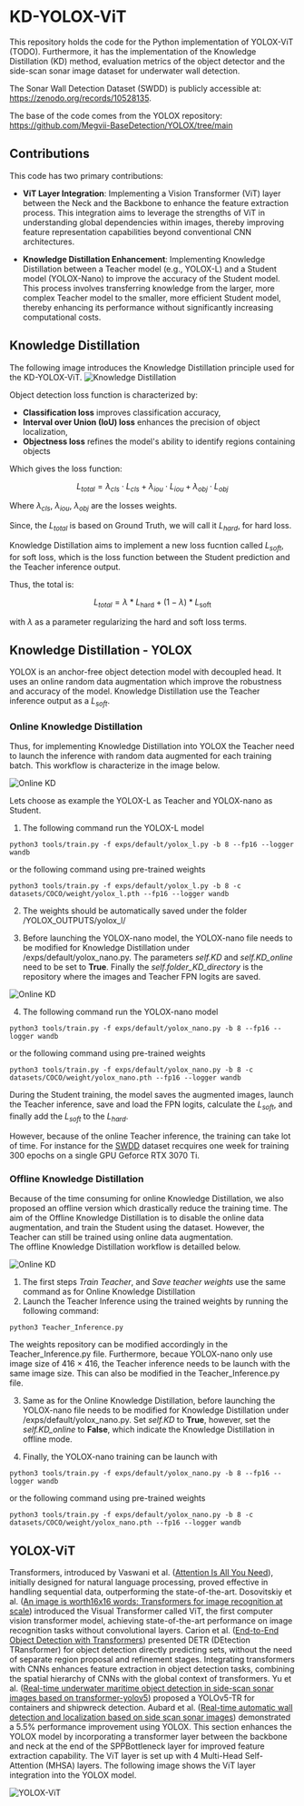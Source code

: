 # KD-YOLOX-ViT
This repository holds the code for the Python implementation of YOLOX-ViT (TODO). Furthermore, it has the implementation of the Knowledge Distillation (KD) method, evaluation metrics of the object detector and the side-scan sonar image dataset for underwater wall detection.

The Sonar Wall Detection Dataset (SWDD) is publicly accessible at: https://zenodo.org/records/10528135.

The base of the code comes from the YOLOX repository: https://github.com/Megvii-BaseDetection/YOLOX/tree/main

## Contributions

This code has two primary contributions:
- **ViT Layer Integration**: Implementing a Vision Transformer (ViT) layer between the Neck and the Backbone to enhance the feature extraction process. This integration aims to leverage the strengths of ViT in understanding global dependencies within images, thereby improving feature representation capabilities beyond conventional CNN architectures.
  
- **Knowledge Distillation Enhancement**: Implementing Knowledge Distillation between a Teacher model (e.g., YOLOX-L) and a Student model (YOLOX-Nano) to improve the accuracy of the Student model. This process involves transferring knowledge from the larger, more complex Teacher model to the smaller, more efficient Student model, thereby enhancing its performance without significantly increasing computational costs.


## Knowledge Distillation
The following image introduces the Knowledge Distillation principle used for the KD-YOLOX-ViT.
![Knowledge Distillation](images/KD-github.png "Knowledge Distillation")

Object detection loss function is characterized by:
- **Classification loss** improves classification accuracy, 
- **Interval over Union (IoU) loss** enhances the precision of object localization,
- **Objectness loss** refines the model's ability to identify regions containing objects

Which gives the loss function: 

$$L_{total} = \lambda_{cls} \cdot L_{cls} + \lambda_{iou} \cdot L_{iou} + \lambda_{obj} \cdot L_{obj}$$

Where $\lambda_{cls}$, $\lambda_{iou}$, $\lambda_{obj}$ are the losses weights.


Since, the $L_{total}$ is based on Ground Truth, we will call it $L_{hard}$, for hard loss.

Knowledge Distillation aims to implement a new loss fucntion called $L_{soft}$, for soft loss, which is the loss function between the Student prediction and the Teacher inference output.

Thus, the total is:

$$L_{total} = \lambda * L_{\text{hard}} + (1 - \lambda) * L_{\text{soft}}$$ 

with $\lambda$ as a parameter regularizing the hard and soft loss terms.

## Knowledge Distillation - YOLOX
YOLOX is an anchor-free object detection model with decoupled head. It uses an online random data augmentation which improve the robustness and accuracy of the model.
Knowledge Distillation use the Teacher inference output as a $L_{soft}$.
### Online Knowledge Distillation
Thus, for implementing Knowledge Distillation into YOLOX the Teacher need to launch the inference with random data augmented for each training batch. This workflow is characterize in the image below.   

![Online KD](images/Online-KD.png "Online KD")

Lets choose as example the YOLOX-L as Teacher and YOLOX-nano as Student.

1. The following command run the YOLOX-L model
```shell
python3 tools/train.py -f exps/default/yolox_l.py -b 8 --fp16 --logger wandb
```
or the following command using pre-trained weights 
```shell
python3 tools/train.py -f exps/default/yolox_l.py -b 8 -c datasets/COCO/weight/yolox_l.pth --fp16 --logger wandb
```

2. The weights should be automatically saved under the folder /YOLOX_OUTPUTS/yolox_l/

3. Before launching the YOLOX-nano model, the YOLOX-nano file needs to be modified for Knowledge Distillation under /exps/default/yolox_nano.py. The parameters *self.KD* and *self.KD\_online* need to be set to **True**. Finally the *self.folder_KD_directory* is the repository where the images and Teacher FPN logits are saved.  

![Online KD](images/Online-KD-Code.png "Online KD")

4. The following command run the YOLOX-nano model
```shell
python3 tools/train.py -f exps/default/yolox_nano.py -b 8 --fp16 --logger wandb
```
or the following command using pre-trained weights 
```shell
python3 tools/train.py -f exps/default/yolox_nano.py -b 8 -c datasets/COCO/weight/yolox_nano.pth --fp16 --logger wandb
```

During the Student training, the model saves the augmented images, launch the Teacher inference, save and load the FPN logits, calculate the $L_{soft}$, and finally add the $L_{soft}$ to the $L_{hard}$. 

However, because of the online Teacher inference, the training can take lot of time. For instance for the [SWDD](https://zenodo.org/records/10528135) dataset recquires one week for training 300 epochs on a single GPU Geforce RTX 3070 Ti. 

### Offline Knowledge Distillation
Because of the time consuming for online Knowledge Distillation, we also proposed an offline version which drastically reduce the training time. The aim of the Offline Knowledge Distillation is to disable the online data augmentation, and train the Student using the dataset. However, the Teacher can still be trained using online data augmentation.    
The offline Knowledge Distillation workflow is detailled below.

![Online KD](images/Offline-KD.png "Online KD")
1. The first steps *Train Teacher*, and *Save teacher weights* use the same command as for Online Knowledge Distillation
2. Launch the Teacher Inference using the trained weights by running the following command:
```shell
python3 Teacher_Inference.py
```
The weights repository can be modified accordingly in the Teacher_Inference.py file. Furthermore, becaue YOLOX-nano only use image size of 416 $\times$ 416, the Teacher inference needs to be launch with the same image size. This can also be modified in the Teacher_Inference.py file.

3. Same as for the Online Knowledge Distillation, before launching the YOLOX-nano file needs to be modified for Knowledge Distillation under /exps/default/yolox_nano.py. Set *self.KD* to **True**, however, set the *self.KD\_online* to **False**, which indicate the Knowledge Distillation in offline mode.   

4. Finally, the YOLOX-nano training can be launch with 
```shell
python3 tools/train.py -f exps/default/yolox_nano.py -b 8 --fp16 --logger wandb
```
or the following command using pre-trained weights 
```shell
python3 tools/train.py -f exps/default/yolox_nano.py -b 8 -c datasets/COCO/weight/yolox_nano.pth --fp16 --logger wandb
```

## YOLOX-ViT
Transformers, introduced by Vaswani et al. ([Attention Is All You Need](https://proceedings.neurips.cc/paper_files/paper/2017/file/3f5ee243547dee91fbd053c1c4a845aa-Paper.pdf)), initially designed for natural language processing, proved effective in handling sequential data, outperforming the state-of-the-art. Dosovitskiy et al. ([An image is worth16x16 words: Transformers for image recognition at scale](https://api.semanticscholar.org/CorpusID:225039882)) introduced the Visual Transformer called ViT, the first computer vision transformer model, achieving state-of-the-art performance on image recognition tasks without convolutional
layers. Carion et al. ([End-to-End Object Detection with Transformers](https://link.springer.com/chapter/10.1007/978-3-030-58452-8_13)) presented DETR (DEtection TRansformer) for object detection directly predicting sets, without the need of separate region proposal and refinement stages. Integrating transformers with CNNs enhances feature extraction in object detection tasks, combining the spatial hierarchy of CNNs with the global context of transformers. Yu et al. ([Real-time underwater maritime object detection in side-scan sonar images based on transformer-yolov5](https://www.mdpi.com/2072-4292/13/18/3555)) proposed a YOLOv5-TR for containers and shipwreck detection. Aubard et al. ([Real-time automatic wall detection and localization based on side scan sonar images](https://ieeexplore.ieee.org/document/9965813)) demonstrated a 5.5% performance improvement using YOLOX. This section enhances the YOLOX model by incorporating a transformer layer between the backbone and neck at the end of the SPPBottleneck layer for improved feature extraction capability. The ViT layer is set up with 4 Multi-Head Self-Attention (MHSA) layers. The following image shows the ViT layer integration into the YOLOX model.

![YOLOX-ViT](images/YoloX-ViT-Model.png "YOLOX-ViT")

<!-- ## Experimental Results
### YOLOX - YOLOX-ViT Comparison
This Experimental Results is divided into two different experiments.
The first experiment compares the basic YOLOX architecture with the YOLOX-Vit model using the [SWDD](https://zenodo.org/records/10528135) dataset, which is represented on the following table. They are both comapred with and whithout online data augmentation (called "-noAug").

![YOLOX-ViT](images/Comparison-YOLOX-YOLOX-ViT.png "YOLOX-ViT")
 
$\textit{TP}$ and $\textit{FP}$ are, respectively, the True and False positive percentages over the extracted video images. $\textit{Pr}$ is the precision of the detection based on the proportion of correctly identified objects among all detections, with precise bounding box placement. In contrast, Average Precision at 50\% IoU ($\textit{AP}_{50}$) evaluates the balance between precision and recall (proportion of actual objects correctly identified by the model, again considering the accuracy of the bounding box positioning), thereby providing a comprehensive assessment of the model’s ability to accurately detect objects, ensure correct bounding box alignment, and minimize false positives and negatives. $\textit{AP}_{50}$ average precision at an Intersection over Union (IoU) threshold of 0.5 where the AP considers a range of IoU thresholds from 0.5 to 0.95. $\textit{Detection}$ on video quantifies the duration, manually timed, where the model correctly detects a wall when it is in the video. $\textit{FP}$ on video denotes the count of false positive detections, indicating instances where the model incorrectly identified a wall during the video inference.

The experiment is divided into two parts, as detailed in Section 4. The first
part involves training with online random data augmentation, while the second part proceeds without it. The comparative analysis of the L and L-ViT models, particularly in the experiments with extracted images, reveals some limitations. The metrics for L and L-ViT are inferior compared to L-noAug and L-ViT-noAug, indicating that the models perform better without online data augmentation. This suggests that the limited dataset size may adversely impact the performance of larger models like YOLOX-L. However, visual experiments demonstrate that YOLOX-L-ViT offers superior detection performance. Additionally, integrating the ViT layer enhances the basic YOLOX model’s capabilities. It boosts video
detection by approximately 8% with L, and 23% for Nano. However, visual interpretations indicate that the ViT-enhanced models underperform relative to their basic architecture without online data augmentation. While detection rates increased, so did false positives, suggesting that the models may overly generalize bright objects as walls.

### Knowledge Distillation - Results
The following table shows the results using Knowledge Distillation for improving the Student accuracy, and compares the Knowledge Distillation on the basic YOLOX architecture and the YOLOX-Vit version.

![YOLOX-ViT](images/KD-Comparison.png "YOLOX-ViT")

It demonstrates that KD effectively decreased the False Positive rate. Additionally, the ViT layer further reduced False Positives in the student models. Specifically, for Nano-noAug, the basic model lowered False Positives by about 0.3%, whereas the ViT variant reduced by ∼6%. The Nano-ViT-noAug, with the basic model as a teacher, cut False Positives by ∼12.95%, and the ViT version managed a reduction of about 20.35%. -->